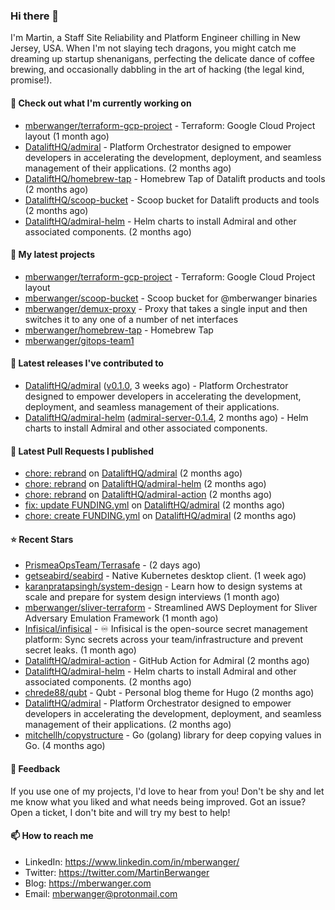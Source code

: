 ### Hi there 👋

I'm Martin, a Staff Site Reliability and Platform Engineer chilling in New Jersey, USA. When I'm not slaying tech dragons, you might catch me dreaming up startup shenanigans, perfecting the delicate dance of coffee brewing, and occasionally dabbling in the art of hacking (the legal kind, promise!). 

#### 👷 Check out what I'm currently working on

- [mberwanger/terraform-gcp-project](https://github.com/mberwanger/terraform-gcp-project) - Terraform: Google Cloud Project layout (1 month ago)
- [DataliftHQ/admiral](https://github.com/DataliftHQ/admiral) - Platform Orchestrator designed to empower developers in accelerating the development, deployment, and seamless management of their applications. (2 months ago)
- [DataliftHQ/homebrew-tap](https://github.com/DataliftHQ/homebrew-tap) - Homebrew Tap of Datalift products and tools (2 months ago)
- [DataliftHQ/scoop-bucket](https://github.com/DataliftHQ/scoop-bucket) - Scoop bucket for Datalift products and tools (2 months ago)
- [DataliftHQ/admiral-helm](https://github.com/DataliftHQ/admiral-helm) - Helm charts to install Admiral and other associated components. (2 months ago)

#### 🌱 My latest projects

- [mberwanger/terraform-gcp-project](https://github.com/mberwanger/terraform-gcp-project) - Terraform: Google Cloud Project layout
- [mberwanger/scoop-bucket](https://github.com/mberwanger/scoop-bucket) - Scoop bucket for @mberwanger binaries
- [mberwanger/demux-proxy](https://github.com/mberwanger/demux-proxy) - Proxy that takes a single input and then switches it to any one of a number of net interfaces
- [mberwanger/homebrew-tap](https://github.com/mberwanger/homebrew-tap) - Homebrew Tap
- [mberwanger/gitops-team1](https://github.com/mberwanger/gitops-team1)

#### 🔭 Latest releases I've contributed to

- [DataliftHQ/admiral](https://github.com/DataliftHQ/admiral) ([v0.1.0](https://github.com/DataliftHQ/admiral/releases/tag/v0.1.0), 3 weeks ago) - Platform Orchestrator designed to empower developers in accelerating the development, deployment, and seamless management of their applications.
- [DataliftHQ/admiral-helm](https://github.com/DataliftHQ/admiral-helm) ([admiral-server-0.1.4](https://github.com/DataliftHQ/admiral-helm/releases/tag/admiral-server-0.1.4), 2 months ago) - Helm charts to install Admiral and other associated components.

#### 🔨 Latest Pull Requests I published

- [chore: rebrand](https://github.com/DataliftHQ/admiral/pull/22) on [DataliftHQ/admiral](https://github.com/DataliftHQ/admiral) (2 months ago)
- [chore: rebrand](https://github.com/DataliftHQ/admiral-helm/pull/18) on [DataliftHQ/admiral-helm](https://github.com/DataliftHQ/admiral-helm) (2 months ago)
- [chore: rebrand](https://github.com/DataliftHQ/admiral-action/pull/5) on [DataliftHQ/admiral-action](https://github.com/DataliftHQ/admiral-action) (2 months ago)
- [fix: update FUNDING.yml](https://github.com/DataliftHQ/admiral/pull/21) on [DataliftHQ/admiral](https://github.com/DataliftHQ/admiral) (2 months ago)
- [chore: create FUNDING.yml](https://github.com/DataliftHQ/admiral/pull/20) on [DataliftHQ/admiral](https://github.com/DataliftHQ/admiral) (2 months ago)

#### ⭐ Recent Stars

- [PrismeaOpsTeam/Terrasafe](https://github.com/PrismeaOpsTeam/Terrasafe) -  (2 days ago)
- [getseabird/seabird](https://github.com/getseabird/seabird) - Native Kubernetes desktop client. (1 week ago)
- [karanpratapsingh/system-design](https://github.com/karanpratapsingh/system-design) - Learn how to design systems at scale and prepare for system design interviews (1 month ago)
- [mberwanger/sliver-terraform](https://github.com/mberwanger/sliver-terraform) - Streamlined AWS Deployment for Sliver Adversary Emulation Framework (1 month ago)
- [Infisical/infisical](https://github.com/Infisical/infisical) - ♾ Infisical is the open-source secret management platform: Sync secrets across your team/infrastructure and prevent secret leaks. (1 month ago)
- [DataliftHQ/admiral-action](https://github.com/DataliftHQ/admiral-action) - GitHub Action for Admiral (2 months ago)
- [DataliftHQ/admiral-helm](https://github.com/DataliftHQ/admiral-helm) - Helm charts to install Admiral and other associated components. (2 months ago)
- [chrede88/qubt](https://github.com/chrede88/qubt) - Qubt - Personal blog theme for Hugo (2 months ago)
- [DataliftHQ/admiral](https://github.com/DataliftHQ/admiral) - Platform Orchestrator designed to empower developers in accelerating the development, deployment, and seamless management of their applications. (2 months ago)
- [mitchellh/copystructure](https://github.com/mitchellh/copystructure) - Go (golang) library for deep copying values in Go. (4 months ago)

#### 💬 Feedback

If you use one of my projects, I'd love to hear from you! Don't be shy and let me know what you liked and what needs being improved. Got an issue? Open a ticket, I don't bite and will try my best to help!

#### 📫 How to reach me

- LinkedIn: https://www.linkedin.com/in/mberwanger/
- Twitter: https://twitter.com/MartinBerwanger
- Blog: https://mberwanger.com
- Email: mberwanger@protonmail.com
